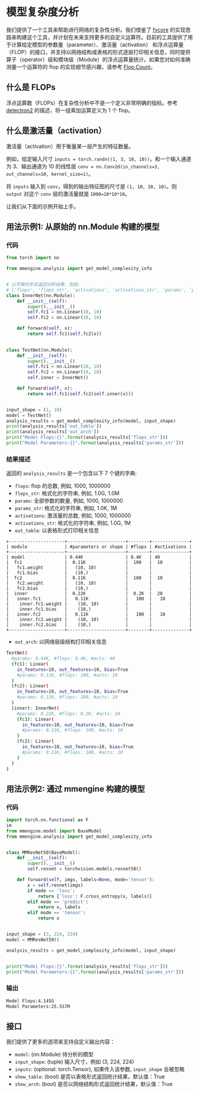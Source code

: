 # 模型复杂度分析

我们提供了一个工具来帮助进行网络的复杂性分析。我们借鉴了 [fvcore](https://github.com/facebookresearch/fvcore) 的实现思路来构建这个工具，并计划在未来支持更多的自定义运算符。目前的工具提供了用于计算给定模型的参数量（parameter）、激活量（activation） 和浮点运算量（FLOP）的接口，并支持以网络结构或表格的形式逐层打印相关信息，同时提供算子（operator）级和模块级（Module）的浮点运算量统计。如果您对如何准确测量一个运算符的 flop 的实现细节感兴趣，请参考 [Flop Count](https://github.com/facebookresearch/fvcore/blob/main/docs/flop_count.md)。

## 什么是 FLOPs

浮点运算数（FLOPs）在复杂性分析中不是一个定义非常明确的指标。参考 [detectron2](https://detectron2.readthedocs.io/en/latest/modules/fvcore.html#fvcore.nn.FlopCountAnalysis) 的描述，将一组乘加运算定义为 1 个 flop。

## 什么是激活量（activation）

激活量（activation）用于衡量某一层产生的特征数量。

例如，给定输入尺寸 `inputs = torch.randn((1, 3, 10, 10))`，和一个输入通道为 3、输出通道为 10 的线性层 `conv = nn.Conv2d(in_channels=3, out_channels=10, kernel_size=1)`。

将 `inputs` 输入到 `conv`，得到的输出特征图的尺寸是 `(1, 10, 10, 10)`。则 `output` 对这个 `conv` 层的激活量就是 `1000=10*10*10`。

让我们从下面的示例开始上手。

## 用法示例1: 从原始的 nn.Module 构建的模型

### 代码

```python
from torch import nn

from mmengine.analysis import get_model_complexity_info


# 以字典的形式返回分析结果，包括:
# ['flops', 'flops_str', 'activations', 'activations_str', 'params', 'params_str', 'out_table', 'out_arch']
class InnerNet(nn.Module):
    def __init__(self):
        super().__init__()
        self.fc1 = nn.Linear(10, 10)
        self.fc2 = nn.Linear(10, 10)

    def forward(self, x):
        return self.fc1(self.fc2(x))
    

class TestNet(nn.Module):
    def __init__(self):
        super().__init__()
        self.fc1 = nn.Linear(10, 10)
        self.fc2 = nn.Linear(10, 10)
        self.inner = InnerNet()

    def forward(self, x):
        return self.fc1(self.fc2(self.inner(x)))


input_shape = (1, 10)
model = TestNet()
analysis_results = get_model_complexity_info(model, input_shape)
print(analysis_results['out_table'])
print(analysis_results['out_arch'])
print("Model Flops:{}".format(analysis_results['flops_str']))
print("Model Parameters:{}".format(analysis_results['params_str']))

```

### 结果描述

返回的 `analysis_results` 是一个包含以下 7 个键的字典:

- `flops`: flop 的总数, 例如, 1000, 1000000
- `flops_str`: 格式化的字符串, 例如, 1.0G, 1.0M
- `params`: 全部参数的数量, 例如, 1000, 1000000
- `params_str`: 格式化的字符串, 例如, 1.0K, 1M
- `activations`: 激活量的总数, 例如, 1000, 1000000
- `activations_str`: 格式化的字符串, 例如, 1.0G, 1M
- `out_table`: 以表格形式打印相关信息

```
+---------------------+----------------------+--------+--------------+
| module              | #parameters or shape | #flops | #activations |
+---------------------+----------------------+--------+--------------+
| model               | 0.44K                | 0.4K   | 40           |
|  fc1                |  0.11K               |  100   |  10          |
|   fc1.weight        |   (10, 10)           |        |              |
|   fc1.bias          |   (10,)              |        |              |
|  fc2                |  0.11K               |  100   |  10          |
|   fc2.weight        |   (10, 10)           |        |              |
|   fc2.bias          |   (10,)              |        |              |
|  inner              |  0.22K               |  0.2K  |  20          |
|   inner.fc1         |   0.11K              |   100  |   10         |
|    inner.fc1.weight |    (10, 10)          |        |              |
|    inner.fc1.bias   |    (10,)             |        |              |
|   inner.fc2         |   0.11K              |   100  |   10         |
|    inner.fc2.weight |    (10, 10)          |        |              |
|    inner.fc2.bias   |    (10,)             |        |              |
+---------------------+----------------------+--------+--------------+
```

- `out_arch`: 以网络层级结构打印相关信息

```bash
TestNet(
  #params: 0.44K, #flops: 0.4K, #acts: 40
  (fc1): Linear(
    in_features=10, out_features=10, bias=True
    #params: 0.11K, #flops: 100, #acts: 10
  )
  (fc2): Linear(
    in_features=10, out_features=10, bias=True
    #params: 0.11K, #flops: 100, #acts: 10
  )
  (inner): InnerNet(
    #params: 0.22K, #flops: 0.2K, #acts: 20
    (fc1): Linear(
      in_features=10, out_features=10, bias=True
      #params: 0.11K, #flops: 100, #acts: 10
    )
    (fc2): Linear(
      in_features=10, out_features=10, bias=True
      #params: 0.11K, #flops: 100, #acts: 10
    )
  )
)
```

## 用法示例2: 通过 mmengine 构建的模型

### 代码

```python
import torch.nn.functional as F
im
from mmengine.model import BaseModel
from mmengine.analysis import get_model_complexity_info


class MMResNet50(BaseModel):
    def __init__(self):
        super().__init__()
        self.resnet = torchvision.models.resnet50()

    def forward(self, imgs, labels=None, mode='tensor'):
        x = self.resnet(imgs)
        if mode == 'loss':
            return {'loss': F.cross_entropy(x, labels)}
        elif mode == 'predict':
            return x, labels
        elif mode == 'tensor':
            return x


input_shape = (3, 224, 224)
model = MMResNet50()

analysis_results = get_model_complexity_info(model, input_shape)


print("Model Flops:{}".format(analysis_results['flops_str']))
print("Model Parameters:{}".format(analysis_results['params_str']))
```

### 输出

```bash
Model Flops:4.145G
Model Parameters:25.557M
```

## 接口

我们提供了更多的选项来支持自定义输出内容：

- `model`: (nn.Module) 待分析的模型
- `input_shape`: (tuple) 输入尺寸，例如 (3, 224, 224)
- `inputs`: (optional: torch.Tensor), 如果传入该参数, `input_shape` 会被忽略
- `show_table`: (bool) 是否以表格形式返回统计结果，默认值：True
- `show_arch`: (bool) 是否以网络结构形式返回统计结果，默认值：True
